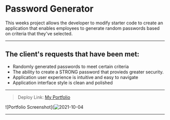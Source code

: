 # Password Generator

This weeks project allows the developer to modify starter code to create an application that enables employees to generate random passwords based on criteria that they've selected. 

----------------------------------------------------------

## The client's requests that have been met:

* Randomly generated passwords to meet certain criteria
* The ability to create a STRONG password that provieds greater security.
* Application user experience is intuitive and easy to navigate
* Application interface style is clean and polished

----------------------------------------------------------


> Deploy Link: [My Portfolio](https://hayvant.github.io/forgotmypassword/)


![Portfolio Screenshot](![2021-10-04](https://user-images.githubusercontent.com/89271807/135930585-6969742c-03c8-49db-a1ef-c6e2b0ae756a.png)


------------------------------------------------------------
